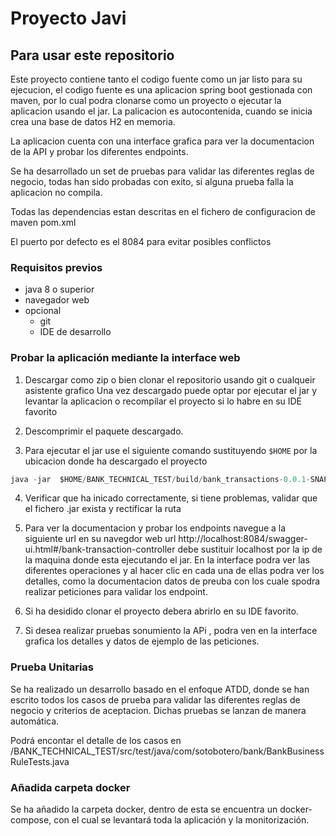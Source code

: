 # Proyecto Javi
## Para usar este repositorio
Este proyecto contiene tanto el codigo fuente como un jar listo para su ejecucion, el codigo fuente 
es una aplicacion spring boot gestionada con maven, por lo cual podra clonarse como un proyecto o ejecutar la aplicacion usando el jar.
La palicacion es autocontenida, cuando se inicia crea una base de datos H2 en memoria.

La aplicacion cuenta con una interface grafica para ver la documentacion de la API y probar los diferentes endpoints.

Se ha desarrollado un set de pruebas para validar las diferentes reglas de negocio, 
todas han sido probadas con exito, si alguna prueba falla la aplicacion no compila.

Todas las dependencias estan descritas en el fichero de configuracion de maven pom.xml

El puerto por defecto es el 8084 para evitar posibles conflictos

### Requisitos previos
* java 8 o superior
* navegador web
* opcional 
  * git 
  * IDE de desarrollo

### Probar la aplicación mediante la interface web
1. Descargar como zip o bien clonar el repositorio usando git o cualqueir asistente grafico
   Una vez descargado puede optar por ejecutar el jar y levantar la aplicacion o  recompilar el proyecto si lo habre en su IDE favorito
   
2. Descomprimir el paquete descargado.

3. Para ejecutar el jar use el siguiente comando sustituyendo `$HOME` por la ubicacion donde ha descargado el proyecto 
``` java
java -jar  $HOME/BANK_TECHNICAL_TEST/build/bank_transactions-0.0.1-SNAPSHOT.jar
```

4. Verificar que ha inicado correctamente, si tiene problemas, validar que el fichero .jar exista y rectificar la ruta 

5. Para ver la documentacion y probar los endpoints navegue a la siguiente url en su navegdor web url http://localhost:8084/swagger-ui.html#/bank-transaction-controller
   debe sustituir localhost por la ip de la maquina donde esta ejecutando el jar.
   En la interface podra ver las diferentes operaciones y al hacer clic en cada una de ellas podra ver los detalles, como la documentacion
   datos de preuba  con los cuale spodra realizar peticiones para validar los endpoint.
6. Si ha desidido clonar el proyecto debera abrirlo en su IDE favorito.

7. Si desea realizar pruebas sonumiento la APi , podra ven en la interface grafica los detalles y datos de ejemplo de las peticiones.


### Prueba Unitarias
Se ha realizado un desarrollo basado en el enfoque ATDD, donde se han escrito todos los casos de prueba para validar las diferentes 
reglas de negocio y criterios de aceptacion.
Dichas pruebas se lanzan de manera automática.

Podrá encontar el detalle de los casos en /BANK_TECHNICAL_TEST/src/test/java/com/sotobotero/bank/BankBusinessRuleTests.java

### Añadida carpeta docker
Se ha añadido la carpeta docker, dentro de esta se encuentra un docker-compose, con el cual se levantará toda la aplicación y la monitorización.